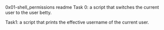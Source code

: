 0x01-shell_permissions readme
Task 0: a script that switches the current user to the user betty.

Task1: a script that prints the effective username of the current user.
